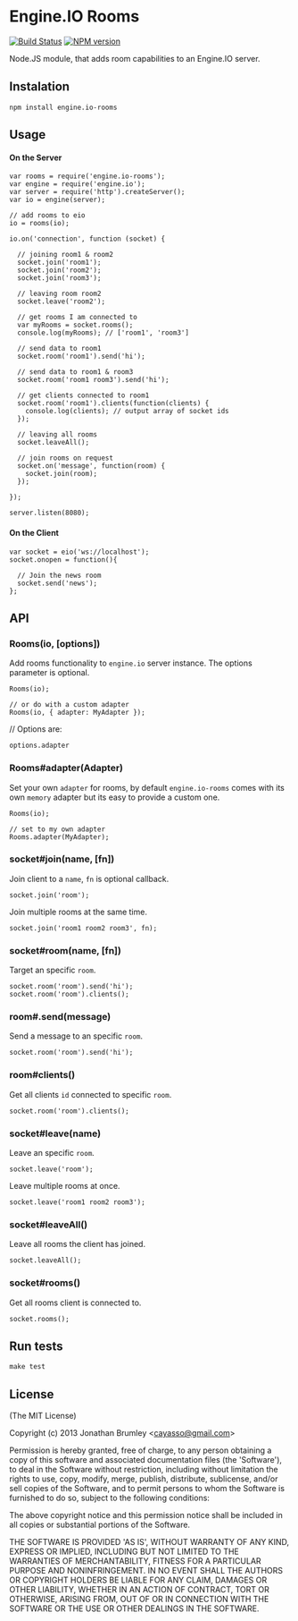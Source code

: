 # Engine.IO Rooms

[![Build Status](https://travis-ci.org/cayasso/engine.io-rooms.png?branch=master)](https://travis-ci.org/cayasso/engine.io-rooms)
[![NPM version](https://badge.fury.io/js/engine.io-rooms.png)](http://badge.fury.io/js/engine.io-rooms)

Node.JS module, that adds room capabilities to an Engine.IO server.

## Instalation

```
npm install engine.io-rooms
```

## Usage

#### On the Server

```
var rooms = require('engine.io-rooms');
var engine = require('engine.io');
var server = require('http').createServer();
var io = engine(server);

// add rooms to eio
io = rooms(io);

io.on('connection', function (socket) {

  // joining room1 & room2
  socket.join('room1');
  socket.join('room2');
  socket.join('room3');

  // leaving room room2
  socket.leave('room2');

  // get rooms I am connected to
  var myRooms = socket.rooms();
  console.log(myRooms); // ['room1', 'room3']

  // send data to room1
  socket.room('room1').send('hi');

  // send data to room1 & room3
  socket.room('room1 room3').send('hi');

  // get clients connected to room1
  socket.room('room1').clients(function(clients) {
    console.log(clients); // output array of socket ids
  });

  // leaving all rooms
  socket.leaveAll();

  // join rooms on request
  socket.on('message', function(room) {
    socket.join(room);
  });

});

server.listen(8080);
```

#### On the Client

```
var socket = eio('ws://localhost');
socket.onopen = function(){

  // Join the news room
  socket.send('news');
};

```

## API

### Rooms(io, [options])

Add rooms functionality to `engine.io` server instance. 
The options parameter is optional.

```
Rooms(io);

// or do with a custom adapter
Rooms(io, { adapter: MyAdapter });
```

// Options are:

`options.adapter`

### Rooms#adapter(Adapter)

Set your own `adapter` for rooms, by default `engine.io-rooms` comes 
with its own `memory` adapter but its easy to provide a custom one.

```
Rooms(io);

// set to my own adapter
Rooms.adapter(MyAdapter);
```

### socket#join(name, [fn])

Join client to a `name`, `fn` is optional callback.

```
socket.join('room');
```

Join multiple rooms at the same time.

```
socket.join('room1 room2 room3', fn);
```

### socket#room(name, [fn])

Target an specific `room`.

```
socket.room('room').send('hi');
socket.room('room').clients();
```

### room#.send(message)

Send a message to an specific `room`.

```
socket.room('room').send('hi');
```

### room#clients()

Get all clients `id` connected to specific `room`.

```
socket.room('room').clients();
```

### socket#leave(name)

Leave an specific `room`.

```
socket.leave('room');
```

Leave multiple rooms at once.

```
socket.leave('room1 room2 room3');
```

### socket#leaveAll()

Leave all rooms the client has joined.

```
socket.leaveAll();
```

### socket#rooms()

Get all rooms client is connected to.

```
socket.rooms();
```

## Run tests

```
make test
```

## License

(The MIT License)

Copyright (c) 2013 Jonathan Brumley &lt;cayasso@gmail.com&gt;

Permission is hereby granted, free of charge, to any person obtaining
a copy of this software and associated documentation files (the
'Software'), to deal in the Software without restriction, including
without limitation the rights to use, copy, modify, merge, publish,
distribute, sublicense, and/or sell copies of the Software, and to
permit persons to whom the Software is furnished to do so, subject to
the following conditions:

The above copyright notice and this permission notice shall be
included in all copies or substantial portions of the Software.

THE SOFTWARE IS PROVIDED 'AS IS', WITHOUT WARRANTY OF ANY KIND,
EXPRESS OR IMPLIED, INCLUDING BUT NOT LIMITED TO THE WARRANTIES OF
MERCHANTABILITY, FITNESS FOR A PARTICULAR PURPOSE AND NONINFRINGEMENT.
IN NO EVENT SHALL THE AUTHORS OR COPYRIGHT HOLDERS BE LIABLE FOR ANY
CLAIM, DAMAGES OR OTHER LIABILITY, WHETHER IN AN ACTION OF CONTRACT,
TORT OR OTHERWISE, ARISING FROM, OUT OF OR IN CONNECTION WITH THE
SOFTWARE OR THE USE OR OTHER DEALINGS IN THE SOFTWARE.
